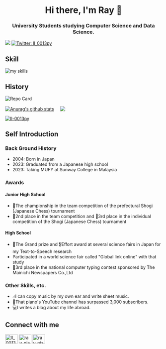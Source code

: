 <h1 align="center">Hi there, I'm Ray 👋</h1>
<h3 align="center">University Students studying Computer Science and Data Science.</h3>

[![](https://komarev.com/ghpvc/?username=ll-0013py&style=flat)](https://github.com/antonkomarev/github-profile-views-counter)
[![Twitter: ll_0013py](https://img.shields.io/twitter/follow/ll_0013py?style=social)](https://twitter.com/ll_0013py)

## Skill
<img alt="my skills" src="https://skillicons.dev/icons?theme=dark&perline=10&i=html,css,md,js,py,azure,vscode,anaconda,wordpress,github,discord,bots,twitter,instagram,linkedin" />

## History
![Repo Card](https://github-profile-summary-cards.vercel.app/api/cards/profile-details?username=ll-0013py&theme=gotham&layout=compact)

<a href="https://github.com/anuraghazra/github-readme-stats"><img align="center" src="https://github-readme-stats.vercel.app/api?username=ll-0013py&count_private=true&show_icons=true&include_all_commits=true&theme=gotham&layout=compact" alt="Anurag's github stats" /></a>&nbsp;&nbsp;&nbsp;&nbsp;&nbsp;<a href="https://github.com/anuraghazra/github-readme-stats"><img align="center" src="https://github-readme-stats.vercel.app/api/top-langs/?username=ll-0013py&theme=gotham&layout=compact" /></a>

<!-- if u want, add &layout=compact -->

<p align="left"> <a href="https://github.com/ryo-ma/github-profile-trophy"><img src="https://github-profile-trophy.vercel.app/?username=ll-0013py" alt="ll-0013py" /></a> </p>

## Self Introduction
### Back Ground History
- 2004: Born in Japan
- 2023: Graduated from a Japanese high school
- 2023: Taking MUFY at Sunway College in Malaysia 
### Awards
#### Junior High School
- 🥇The championship in the team competition of the prefectural Shogi (Japanese Chess) tournament
- 🥈2nd place in the team competition and 🥉3rd place in the individual competition of the Shogi (Japanese Chess) tournament
#### High School
- 🥇The Grand prize and 🎖️Effort award at several science fairs in Japan for my Text-to-Speech research
- Participated in a world science fair called "Global link online" with that study
- 🥉3rd place in the national computer typing contest sponsored by The Mainichi Newspapers Co.,Ltd
### Other Skills, etc.
- 🎶I can copy music by my own ear and write sheet music.
- 🎹That piano's YouTube channel has surpassed 3,000 subscribers.
- 💻I writes a blog about my life abroad.

<h2 align="left">Connect with me</h2>
<p align="left">
<a href="https://twitter.com/ll_0013py" target="blank"><img align="center" src="https://raw.githubusercontent.com/rahuldkjain/github-profile-readme-generator/master/src/images/icons/Social/twitter.svg" alt="ll_0013py" height="30" width="40" /></a>
<a href="https://instagram.com/ray_pianocover" target="blank"><img align="center" src="https://raw.githubusercontent.com/rahuldkjain/github-profile-readme-generator/master/src/images/icons/Social/instagram.svg" alt="ray_pianocover" height="30" width="40" /></a>
<a href="https://www.youtube.com/c/ray_pianocover" target="blank"><img align="center" src="https://raw.githubusercontent.com/rahuldkjain/github-profile-readme-generator/master/src/images/icons/Social/youtube.svg" alt="ray_pianocover" height="30" width="40" /></a>
</p>



<!--
**ll-0013py/ll-0013py** is a ✨ _special_ ✨ repository because its `README.md` (this file) appears on your GitHub profile.

Here are some ideas to get you started:

- 🔭 I’m currently working on ...
- 🌱 I’m currently learning ...
- 👯 I’m looking to collaborate on ...
- 🤔 I’m looking for help with ...
- 💬 Ask me about ...
- 📫 How to reach me: ...
- 😄 Pronouns: ...
- ⚡ Fun fact: ...
-->
